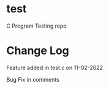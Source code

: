 # test

C Program Testing repo

# Change Log

Feature added in test.c on 11-02-2022

Bug Fix in comments

